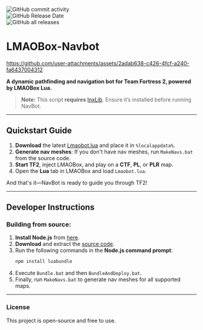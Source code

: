 ![GitHub commit activity](https://img.shields.io/github/commit-activity/m/titaniummachine1/lmaobox-Navbot-Medbot)  
![GitHub Release Date](https://img.shields.io/github/release-date/titaniummachine1/lmaobox-Navbot-Medbot)  
![GitHub all releases](https://img.shields.io/github/downloads/titaniummachine1/lmaobox-Navbot-Medbot/total)

# LMAOBox-Navbot

https://github.com/user-attachments/assets/2adab638-c426-4fcf-a240-fa6437004312

**A dynamic pathfinding and navigation bot for Team Fortress 2, powered by LMAOBox Lua.**

> **Note:** This script **requires** [lnxLib](https://github.com/lnx00/Lmaobox-Library/releases/latest). Ensure it’s installed before running NavBot.

---

## Quickstart Guide

1. **Download** the latest [Lmaobot.lua](https://github.com/titaniummachine1/lmaobox-Navbot-Medbot/releases) and place it in `%localappdata%`.
2. **Generate nav meshes**: If you don't have nav meshes, run `MakeNavs.bat` from the source code.
3. **Start TF2**, inject LMAOBox, and play on a **CTF**, **PL**, or **PLR** map.
4. Open the **Lua** tab in LMAOBox and load `Lmaobot.lua`.

And that's it—NavBot is ready to guide you through TF2!

---

## Developer Instructions

### Building from source:
1. **Install Node.js** from [here](https://nodejs.org/).
2. **Download** and extract the [source code](https://github.com/titaniummachine1/lmaobox-Navbot-Medbot/releases).
3. Run the following commands in the **Node.js command prompt**:
    ```bash
    npm install luabundle
    ```
4. Execute `Bundle.bat` and then `BundleAndDeploy.bat`.
5. Finally, run `MakeNavs.bat` to generate nav meshes for all supported maps.

---

### License
This project is open-source and free to use.
